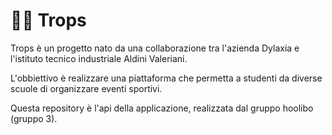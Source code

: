 # ⛹🏼 Trops

Trops è un progetto nato da una collaborazione tra l'azienda Dylaxia e l'istituto tecnico industriale Aldini Valeriani.

L'obbiettivo è realizzare una piattaforma che permetta a studenti da diverse scuole di organizzare eventi sportivi.

Questa repository è l'api della applicazione, realizzata dal gruppo hoolibo (gruppo 3).
